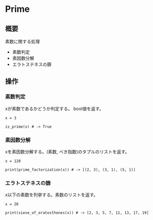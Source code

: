 # Prime
## 概要
素数に関する処理
- 素数判定
- 素因数分解
- エラトステネスの篩

## 操作
### 素数判定
xが素数であるかどうか判定する。
bool値を返す。
```
x = 3

is_prime(x) # -> True
```

### 素因数分解
xを素因数分解する。(素数, べき指数)のタプルのリストを返す。
```
x = 120

print(prime_factorization(x)) # -> [(2, 3), (3, 1), (5, 1)]
```

### エラトステネスの篩
x以下の素数を列挙する。素数のリストを返す。
```
x = 20

print(sieve_of_eratosthenes(x)) # -> [2, 3, 5, 7, 11, 13, 17, 19]
```